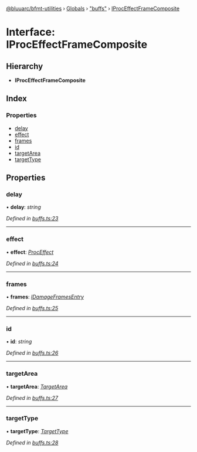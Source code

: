 [@bluuarc/bfmt-utilities](../README.md) › [Globals](../globals.md) › ["buffs"](../modules/_buffs_.md) › [IProcEffectFrameComposite](_buffs_.iproceffectframecomposite.md)

# Interface: IProcEffectFrameComposite

## Hierarchy

* **IProcEffectFrameComposite**

## Index

### Properties

* [delay](_buffs_.iproceffectframecomposite.md#delay)
* [effect](_buffs_.iproceffectframecomposite.md#effect)
* [frames](_buffs_.iproceffectframecomposite.md#frames)
* [id](_buffs_.iproceffectframecomposite.md#id)
* [targetArea](_buffs_.iproceffectframecomposite.md#targetarea)
* [targetType](_buffs_.iproceffectframecomposite.md#targettype)

## Properties

###  delay

• **delay**: *string*

*Defined in [buffs.ts:23](https://github.com/BluuArc/bfmt-utilities/blob/1177551/src/buffs.ts#L23)*

___

###  effect

• **effect**: *[ProcEffect](../modules/_datamine_types_.md#proceffect)*

*Defined in [buffs.ts:24](https://github.com/BluuArc/bfmt-utilities/blob/1177551/src/buffs.ts#L24)*

___

###  frames

• **frames**: *[IDamageFramesEntry](_datamine_types_.idamageframesentry.md)*

*Defined in [buffs.ts:25](https://github.com/BluuArc/bfmt-utilities/blob/1177551/src/buffs.ts#L25)*

___

###  id

• **id**: *string*

*Defined in [buffs.ts:26](https://github.com/BluuArc/bfmt-utilities/blob/1177551/src/buffs.ts#L26)*

___

###  targetArea

• **targetArea**: *[TargetArea](../enums/_datamine_types_.targetarea.md)*

*Defined in [buffs.ts:27](https://github.com/BluuArc/bfmt-utilities/blob/1177551/src/buffs.ts#L27)*

___

###  targetType

• **targetType**: *[TargetType](../enums/_datamine_types_.targettype.md)*

*Defined in [buffs.ts:28](https://github.com/BluuArc/bfmt-utilities/blob/1177551/src/buffs.ts#L28)*
